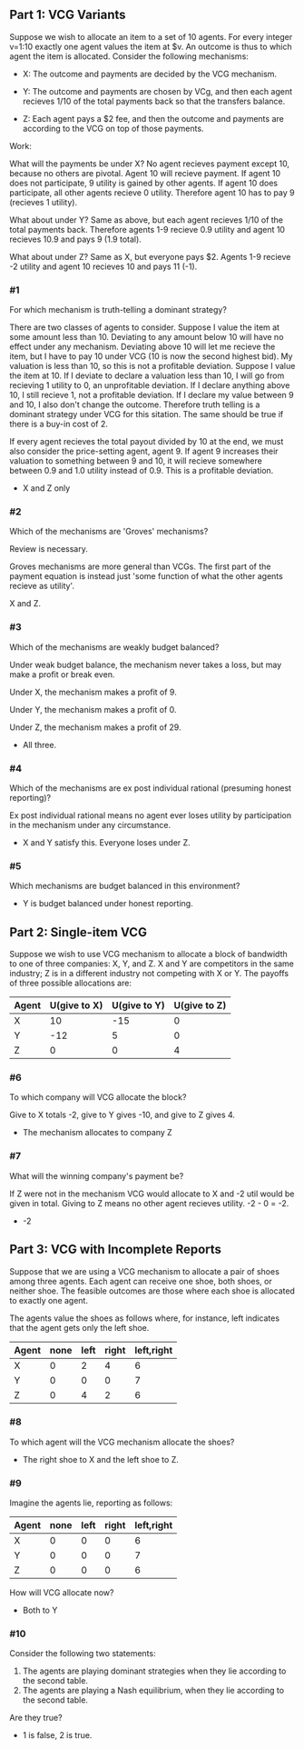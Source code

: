 ## Part 1: VCG Variants

Suppose we wish to allocate an item to a set of 10 agents. For every integer v=1:10 exactly one agent values the item at $v. An outcome is thus to which agent the item is allocated. Consider the following mechanisms:

- X: The outcome and payments are decided by the VCG mechanism.

- Y: The outcome and payments are chosen by VCg, and then each agent recieves 1/10 of the total payments back so that the transfers balance.

- Z: Each agent pays a $2 fee, and then the outcome and payments are according to the VCG on top of those payments.

Work:

What will the payments be under X? No agent recieves payment except 10, because no others are pivotal. Agent 10 will recieve payment. If agent 10 does not participate, 9 utility is gained by other agents. If agent 10 does participate, all other agents recieve 0 utility. Therefore agent 10 has to pay 9 (recieves 1 utility).

What about under Y? Same as above, but each agent recieves 1/10 of the total payments back. Therefore agents 1-9 recieve 0.9 utility and agent 10 recieves 10.9 and pays 9 (1.9 total).

What about under Z? Same as X, but everyone pays $2. Agents 1-9 recieve -2 utility and agent 10 recieves 10 and pays 11 (-1).


### #1

For which mechanism is truth-telling a dominant strategy? 

There are two classes of agents to consider. Suppose I value the item at some amount less than 10. Deviating to any amount below 10 will have no effect under any mechanism. Deviating above 10 will let me recieve the item, but I have to pay 10 under VCG (10 is now the second highest bid). My valuation is less than 10, so this is not a profitable deviation. Suppose I value the item at 10. If I deviate to declare a valuation less than 10, I will go from recieving 1 utility to 0, an unprofitable deviation. If I declare anything above 10, I still recieve 1, not a profitable deviation. If I declare my value between 9 and 10, I also don't change the outcome. Therefore truth telling is a dominant strategy under VCG for this sitation. The same should be true if there is a buy-in cost of 2. 

If every agent recieves the total payout divided by 10 at the end, we must also consider the price-setting agent, agent 9. If agent 9 increases their valuation to something between 9 and 10, it will recieve somewhere between 0.9 and 1.0 utility instead of 0.9. This is a profitable deviation.

- X and Z only

### #2

Which of the mechanisms are 'Groves' mechanisms?

Review is necessary.

Groves mechanisms are more general than VCGs. The first part of the payment equation is instead just 'some function of what the other agents recieve as utility'.

X and Z.

### #3

Which of the mechanisms are weakly budget balanced?

Under weak budget balance, the mechanism never takes a loss, but may make a profit or break even. 

Under X, the mechanism makes a profit of 9.

Under Y, the mechanism makes a profit of 0.

Under Z, the mechanism makes a profit of 29.

- All three.

### #4

Which of the mechanisms are ex post individual rational (presuming honest reporting)?

Ex post individual rational means no agent ever loses utility by participation in the mechanism under any circumstance.

- X and Y satisfy this. Everyone loses under Z.

### #5

Which mechanisms are budget balanced in this environment?

- Y is budget balanced under honest reporting.

## Part 2: Single-item VCG

Suppose we wish to use VCG mechanism to allocate a block of bandwidth to one of three companies: X, Y, and Z. X and Y are competitors in the same industry; Z is in a different industry not competing with X or Y. The payoffs of three possible allocations are:

| Agent | U(give to X) | U(give to Y) | U(give to Z) |
| ----- | ------------ | ------------ | ------------ |
| X     | 10           | -15          | 0            |
| Y     | -12          | 5            | 0            |
| Z     | 0            | 0            | 4            |

### #6

To which company will VCG allocate the block?

Give to X totals -2, give to Y gives -10, and give to Z gives 4.

- The mechanism allocates to company Z

### #7

What will the winning company's payment be?

If Z were not in the mechanism VCG would allocate to X and -2 util would be given in total. Giving to Z means no other agent recieves utility. -2 - 0 = -2.

- -2

## Part 3: VCG with Incomplete Reports

Suppose that we are using a VCG mechanism to allocate a pair of shoes among three agents. Each agent can receive one shoe, both shoes, or neither shoe. The feasible outcomes are those where each shoe is allocated to exactly one agent.

The agents value the shoes as follows where, for instance, left indicates that the agent gets only the left shoe.

| Agent | none | left | right | left,right |
| ----- | ---- | ---- | ----- | ---------- |
| X     | 0    | 2    | 4     | 6          |
| Y     | 0    | 0    | 0     | 7          |
| Z     | 0    | 4    | 2     | 6          |

### #8 

To which agent will the VCG mechanism allocate the shoes?

- The right shoe to X and the left shoe to Z.


### #9

Imagine the agents lie, reporting as follows:

| Agent | none | left | right | left,right |
| ----- | ---- | ---- | ----- | ---------- |
| X     | 0    | 0    | 0     | 6          |
| Y     | 0    | 0    | 0     | 7          |
| Z     | 0    | 0    | 0     | 6          |

How will VCG allocate now?

- Both to Y

### #10

Consider the following two statements:

1. The agents are playing dominant strategies when they lie according to the second table.
2. The agents are playing a Nash equilibrium, when they lie according to the second table.

Are they true?

- 1 is false, 2 is true.
